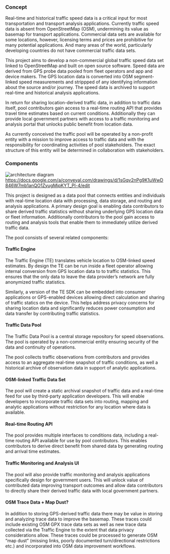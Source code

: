 ### Concept

Real-time and historical traffic speed data is a critical input for most transportation and transport analysis applications. Currently traffic speed data is absent from OpenStreetMap (OSM), undermining its value as basemap for transport applications. Commercial data sets are available for some locations, however, licensing terms and prices are prohibitive for many potential applications. And many areas of the world, particularly developing countries do not have commercial traffic data sets.

This project aims to develop a non-commercial global traffic speed data set linked to OpenStreetMap and built on open source software. Speed data are derived from GPS probe data pooled from fleet operators and app and device makers. The GPS location data is converted into OSM segment-linked speed measurements and strippped of any identifying information about the source and/or journey. The speed data is archived to support real-time and historical analysis applications.
 
In return for sharing location-derived traffic data, in addition to traffic data itself, pool contributors gain access to a real-time routing API that provides travel time estimates based on current conditions. Additionally they can provide local government partners with access to a traffic monitoring and analysis portal that unlocks public benefit from location data.

As currently conceived the traffic pool will be operated by a non-profit entity with a mission to improve access to traffic data and with the responsibility for coordinating activities of pool stakeholders.  The exact structure of this entity will be determined in collaboration with stakeholders.
 
### Components

![architecture diagram](https://docs.google.com/drawings/d/1sGqv2nPg9K1uWwD846W7mb1anQO1ZyugMjpKYT_Pl-4/pub?w=878&h=706)
https://docs.google.com/a/conveyal.com/drawings/d/1sGqv2nPg9K1uWwD846W7mb1anQO1ZyugMjpKYT_Pl-4/edit

This project is designed as a data pool that connects entities and individuals with real-time location data with processing, data storage, and routing and analysis applications. A primary design goal is enabling data contributors to share derived traffic statistics without sharing underlying GPS location data or fleet information. Additionally contributors to the pool gain access to routing and analysis tools that enable them to immediately utilize derived traffic data.

The pool consists of several related components:

#### Traffic Engine
The Traffic Engine (TE) translates vehicle location to OSM-linked speed estimates. By design the TE can be run inside a fleet operator allowing internal conversion from GPS location data to to traffic statistics. This ensures that the only data to leave the data provider’s network are fully anonymized traffic statistics.

Similarly, a version of the TE SDK can be embedded into consumer applications or GPS-enabled devices allowing direct calculation and sharing of traffic statics on the device. This helps address privacy concerns for sharing location data and significantly reduces power consumption and data transfer by contributing traffic statistics.

#### Traffic Data Pool
The Traffic Data Pool is a central storage repository for speed observations. The pool is operated by a non-commercial entity ensuring security of the data and continuity of operations. 

The pool collects traffic observations from contributors and provides access to an aggregate real-time snapshot of traffic conditions, as well a historical archive of observation data in support of analytic applications.

#### OSM-linked Traffic Data Set 
The pool will create a static archival snapshot of traffic data and a real-time feed for use by third-party application developers. This will enable developers to incorporate traffic data sets into routing, mapping and analytic applications without restriction for any location where data is available.

#### Real-time Routing API
The pool provides multiple interfaces to conditions data, including a real-time routing API available for use by pool contributors. This enables contributors to derive direct benefit from shared data by generating routing and arrival time estimates. 

#### Traffic Monitoring and Analysis UI
The pool will also provide traffic monitoring and analysis applications specifically design for government users. This will unlock value of contributed data improving transport outcomes and allow data contributors to directly share their derived traffic data with local government partners.
 
#### OSM Trace Data + Map Dust?
In addition to storing GPS-derived traffic data there may be value in storing and analyzing trace data to improve the basemap. These traces could include existing OSM GPX trace data sets as well as new trace data collected via the Traffic Engine to the extent that data privacy considerations allow. These traces could be processed to generate OSM “map dust” (missing links, poorly documented turn/directional restrictions etc.) and incorporated into OSM data improvement workflows.



